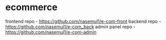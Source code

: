 # ecommerce

frontend repo - https://github.com/nasemul1/e-com-front
backend repo - https://github.com/nasemul1/e-com_back
admin panel repo - https://github.com/nasemul1/e-com-admin
